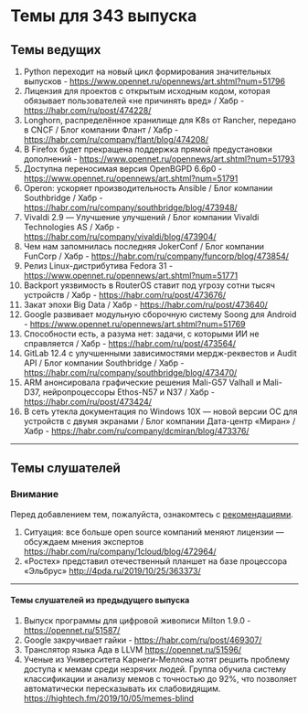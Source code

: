 # Темы для 343 выпуска
## Темы ведущих
1. Python переходит на новый цикл формирования значительных выпусков - https://www.opennet.ru/opennews/art.shtml?num=51796
1. Лицензия для проектов с открытым исходным кодом, которая обязывает пользователей «не причинять вред» / Хабр - https://habr.com/ru/post/474228/
1. Longhorn, распределённое хранилище для K8s от Rancher, передано в CNCF / Блог компании Флант / Хабр - https://habr.com/ru/company/flant/blog/474208/
1. В Firefox будет прекращена поддержка прямой предустановки дополнений - https://www.opennet.ru/opennews/art.shtml?num=51793
1. Доступна переносимая версия OpenBGPD 6.6p0 - https://www.opennet.ru/opennews/art.shtml?num=51791
1. Operon: ускоряет производительность Ansible / Блог компании Southbridge / Хабр - https://habr.com/ru/company/southbridge/blog/473948/
1. Vivaldi 2.9 — Улучшение улучшений / Блог компании Vivaldi Technologies AS / Хабр - https://habr.com/ru/company/vivaldi/blog/473904/
1. Чем нам запомнилась последняя JokerConf / Блог компании FunCorp / Хабр - https://habr.com/ru/company/funcorp/blog/473854/
1. Релиз Linux-дистрибутива Fedora 31 - https://www.opennet.ru/opennews/art.shtml?num=51771
1. Backport уязвимость в RouterOS ставит под угрозу сотни тысяч устройств / Хабр - https://habr.com/ru/post/473676/
1. Закат эпохи Big Data / Хабр - https://habr.com/ru/post/473640/
1. Google развивает модульную сборочную систему Soong для Android - https://www.opennet.ru/opennews/art.shtml?num=51769
1. Способности есть, а разума нет: задачи, с которыми ИИ не справляется / Хабр - https://habr.com/ru/post/473564/
1. GitLab 12.4 с улучшенными зависимостями мердж-реквестов и Audit API / Блог компании Southbridge / Хабр - https://habr.com/ru/company/southbridge/blog/473470/
1. ARM анонсировала графические решения Mali-G57 Valhall и Mali-D37, нейропроцессоры Ethos-N57 и N37 / Хабр - https://habr.com/ru/post/473424/
1. В сеть утекла документация по Windows 10X — новой версии ОС для устройств с двумя экранами / Блог компании Дата-центр «Миран» / Хабр - https://habr.com/ru/company/dcmiran/blog/473376/


---

## Темы слушателей
### Внимание
Перед добавлением тем, пожалуйста, ознакомтесь с [рекомендациями](Recommendations_for_the_proposed_topics.md).
1. Ситуация: все больше open source компаний меняют лицензии — обсуждаем мнения экспертов https://habr.com/ru/company/1cloud/blog/472964/
1. «Ростех» представил отечественный планшет на базе процессора «Эльбрус» http://4pda.ru/2019/10/25/363373/
---

#### Темы слушателей из предыдущего выпуска

1. Выпуск программы для цифровой живописи Milton 1.9.0 - https://opennet.ru/51587/
1. Google закручивает гайки - https://habr.com/ru/post/469307/
1. Транслятор языка Ада в LLVM https://opennet.ru/51596/
1. Ученые из Университета Карнеги-Меллона хотят решить проблему доступа к мемам среди незрячих людей. Группа обучила систему классификации и анализу мемов с точностью до 92%, что позволяет автоматически пересказывать их слабовидящим. https://hightech.fm/2019/10/05/memes-blind

